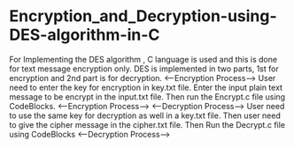 # Encryption_and_Decryption-using-DES-algorithm-in-C
For Implementing the DES algorithm , C language is used and this is done for text message encryption only.  DES is implemented in two parts, 1st for encryption and 2nd part is for decryption.  &lt;--Encryption Process--> User need to enter the key for encryption in key.txt file. Enter the input plain text message to be encrypt in the input.txt file. Then run the Encrypt.c file using CodeBlocks. &lt;--Encryption Process-->  &lt;--Decryption Process--> User need to use the same key for decryption as well in a key.txt file. Then user need to give the cipher message in the cipher.txt file. Then Run the Decrypt.c file using CodeBlocks &lt;--Decryption Process-->
